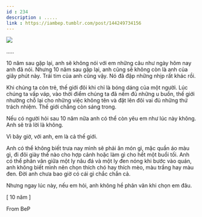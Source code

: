 ```yaml
---
id : 234
description : .....
link : https://iambep.tumblr.com/post/144249734156
---
```


![](https://64.media.tumblr.com/c9307519aeaccf02fd2fc767e2317964/tumblr_o72j8jDELV1u3a9rjo1_500.png)

.....

10 năm sau gặp lại, anh sẽ không nói với em những câu như ngày hôm nay anh
đã nói. Nhưng 10 năm sau gặp lại, anh cũng sẽ không còn là anh của giây
phút này. Trái tim của anh cũng vậy. Nó đã đập những nhịp rất khác rồi.

Khi chúng ta còn trẻ, thế giới đôi khi chỉ là bóng dáng của một người. Lúc
chúng ta vấp váp, vào thời điểm chúng ta đã nếm đủ những u buồn, thế giới
nhường chỗ lại cho những việc không tên và đặt lên đôi vai đủ những thứ
trách nhiệm. Thế giới chẳng còn sáng trong.

Nếu có người hỏi sau 10 năm nữa anh có thể còn yêu em như lúc này không.
Anh sẽ trả lời là không.

Vì bây giờ, với anh, em là cả thế giới.

Anh có thể không biết trưa nay mình sẽ phải ăn món gì, mặc quần áo màu gì,
đi đôi giày thế nào cho hợp cảnh hoặc làm gì cho hết một buổi tối. Anh có
thể phân vân giữa một ly nâu đá và một ly đen nóng khi bước vào quán, anh
không biết mình nên chọn thích chó hay thích mèo, màu trắng hay màu đen.
Đời anh chưa bao giờ có cái gì chắc chắn cả.

Nhưng ngay lúc này, nếu em hỏi, anh không hề phân vân khi chọn em đâu.

[ 10 năm ]

From BeP